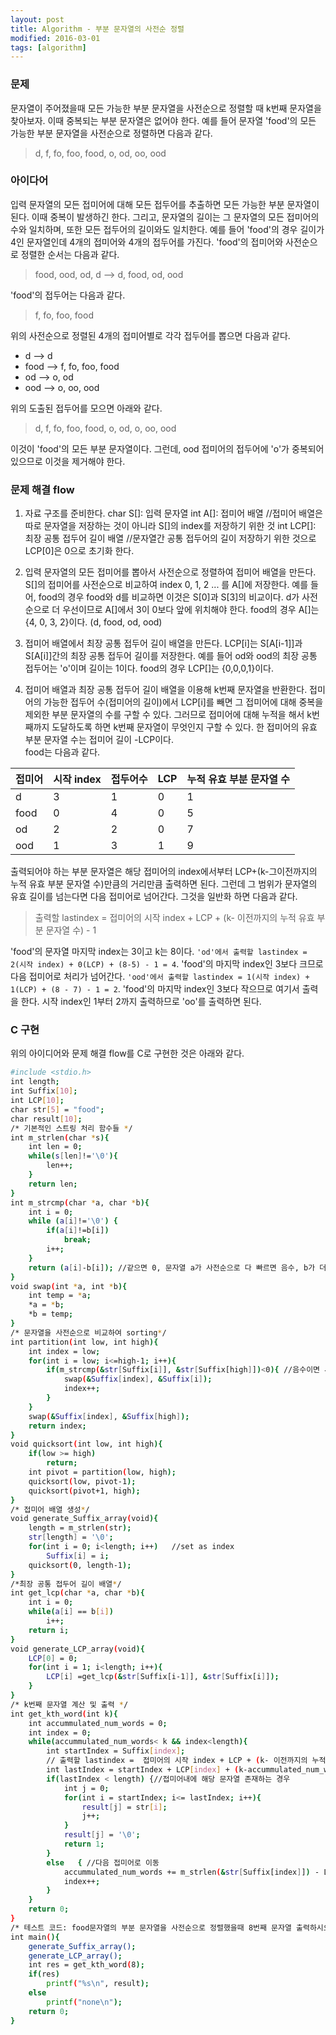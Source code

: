 ```yaml
---
layout: post
title: Algorithm - 부분 문자열의 사전순 정렬
modified: 2016-03-01
tags: [algorithm]
---
```


### 문제

문자열이 주어졌을때 모든 가능한 부분 문자열을 사전순으로 정렬할 때 k번째 문자열을 찾아보자. 이때 중복되는 부분 문자열은 없어야 한다. 
예를 들어 문자열 'food'의 모든 가능한 부분 문자열을 사전순으로 정렬하면 다음과 같다. 

> d, f, fo, foo, food, o, od, oo, ood

### 아이다어 

입력 문자열의 모든 접미어에 대해 모든 접두어를 추출하면 모든 가능한 부분 문자열이 된다. 이때 중복이 발생하긴 한다. 그리고, 문자열의 길이는 그 문자열의 모든 접미어의 수와 일치하며, 또한 모든 접두어의 길이와도 일치한다. 
예를 들어 'food'의 경우 길이가 4인 문자열인데 4개의 접미어와 4개의 접두어를 가진다. 
'food'의 접미어와 사전순으로 정렬한 순서는 다음과 같다. 

> food, ood, od, d --> d, food, od, ood

'food'의 접두어는 다음과 같다. 

> f, fo, foo, food

위의  사전순으로 정렬된 4개의 접미어별로 각각 접두어를 뽑으면 다음과 같다.

- d --> d
- food --> f, fo, foo, food
- od --> o, od
- ood --> o, oo, ood

위의 도출된 접두어를 모으면 아래와 같다. 

> d, f, fo, foo, food, o, od, o, oo, ood

 이것이 'food'의 모든 부분 문자열이다. 그런데, ood 접미어의 접두어에 'o'가 중복되어 있으므로 이것을 제거해야 한다. 

### 문제 해결 flow
 
 1. 자료 구조를 준비한다. 
 char S[]: 입력 문자열 
 int A[]: 접미어 배열 //접미어 배열은 따로 문자열을 저장하는 것이 아니라 S[]의 index를 저장하기 위한 것
 int LCP[]: 최장 공통 접두어 길이 배열 //문자열간 공통 접두어의 길이 저장하기 위한 것으로 LCP[0]은 0으로 초기화 한다. 
 
 2. 입력 문자열의 모든 접미어를 뽑아서 사전순으로 정렬하여 접미어 배열을 만든다. 
 S[]의 접미어를 사전순으로 비교하여 index 0, 1, 2 ... 를 A[]에 저장한다. 예를 들어, food의 경우 food와 d를 비교하면 이것은 S[0]과 S[3]의 비교이다. d가 사전순으로 더 우선이므로 A[]에서 3이 0보다 앞에 위치해야 한다. 
 food의 경우 A[]는 {4, 0, 3, 2}이다. (d, food, od, ood)
 
 3. 접미어 배열에서 최장 공통 접두어 길이 배열을 만든다. 
 LCP[i]는 S[A[i-1]]과 S[A[i]]간의 최장 공통 접두어 길이를 저장한다. 예를 들어 od와 ood의 최장 공통 접두어는 'o'이며 길이는 1이다. 
 food의 경우 LCP[]는 {0,0,0,1}이다. 
 
 4. 접미어 배열과 최장 공통 접두어 길이 배열을 이용해 k번째 문자열을 반환한다. 
 접미어의 가능한 접두어 수(접미어의 길이)에서 LCP[i]를 빼면 그 접미어에 대해 중복을 제외한 부분 문자열의 수를 구할 수 있다. 그러므로 접미어에 대해 누적을 해서 k번째까지 도달하도록 하면 k번째 문자열이 무엇인지 구할 수 있다. 한 접미어의 유효 부분 문자열 수는 접미어 길이 -LCP이다.  
 food는 다음과 같다.  
 
| 접미어  |   시작 index  |  접두어수 | LCP  |  누적 유효 부분 문자열 수  |
|---|---|---|---|---|
|  d | 3  | 1  |  0 | 1  |
|  food | 0  |  4 | 0  |  5 |
|  od |  2 |  2 |  0 |  7 |
|  ood | 1  |  3 |  1 |  9 |

출력되어야 하는 부분 문자열은 해당 접미어의 index에서부터  LCP+(k-그이전까지의 누적 유효 부분 문자열 수)만큼의 거리만큼 출력하면 된다. 그런데 그 범위가 문자열의 유효 길이를 넘는다면 다음 접미어로 넘어간다. 그것을 일반화 하면 다음과 같다.
 
> 출력할 lastindex =  접미어의 시작 index + LCP + (k- 이전까지의 누적 유효 부분 문자열 수) - 1

'food'의 문자열 마지막 index는 3이고 k는 8이다.
`'od'에서 출력할 lastindex = 2(시작 index) + 0(LCP) + (8-5) - 1 = 4`. 
'food'의 마지막 index인 3보다 크므로 다음 접미어로 처리가 넘어간다. 
`'ood'에서 출력할 lastindex = 1(시작 index) + 1(LCP) + (8 - 7) - 1 = 2`. 
'food'의 마지막 index인 3보다 작으므로 여기서 출력을 한다. 시작 index인 1부터 2까지 출력하므로 'oo'를 출력하면 된다. 

### C 구현 

위의 아이디어와 문제 해결 flow를 C로 구현한 것은 아래와 같다. 

```bash
#include <stdio.h>
int length;
int Suffix[10];
int LCP[10];
char str[5] = "food";
char result[10];
/* 기본적인 스트링 처리 함수들 */
int m_strlen(char *s){
    int len = 0;
    while(s[len]!='\0'){
        len++;
    }
    return len;
}
int m_strcmp(char *a, char *b){
    int i = 0;
    while (a[i]!='\0') {
        if(a[i]!=b[i])
            break;
        i++;
    }
    return (a[i]-b[i]); //같으면 0, 문자열 a가 사전순으로 다 빠르면 음수, b가 더 빠르면 양수를 반환
}
void swap(int *a, int *b){
    int temp = *a;
    *a = *b;
    *b = temp;
}
/* 문자열을 사전순으로 비교하여 sorting*/
int partition(int low, int high){
    int index = low;
    for(int i = low; i<=high-1; i++){
        if(m_strcmp(&str[Suffix[i]], &str[Suffix[high]])<0){ //음수이면 사전순으로 정렬시 더 앞에 있다는 의미
            swap(&Suffix[index], &Suffix[i]);
            index++;
        }
    }
    swap(&Suffix[index], &Suffix[high]);
    return index;
}
void quicksort(int low, int high){
    if(low >= high)
        return;
    int pivot = partition(low, high);
    quicksort(low, pivot-1);
    quicksort(pivot+1, high);
}
/* 접미어 배열 생성*/
void generate_Suffix_array(void){
    length = m_strlen(str);
    str[length] = '\0';
    for(int i = 0; i<length; i++)   //set as index
        Suffix[i] = i;
    quicksort(0, length-1);
}
/*최장 공통 접두어 길이 배열*/
int get_lcp(char *a, char *b){
    int i = 0;
    while(a[i] == b[i])
        i++;
    return i;
}
void generate_LCP_array(void){
    LCP[0] = 0;
    for(int i = 1; i<length; i++){
        LCP[i] =get_lcp(&str[Suffix[i-1]], &str[Suffix[i]]);
    }
}
/* k번째 문자열 계산 및 출력 */
int get_kth_word(int k){
    int accummulated_num_words = 0;
    int index = 0;
    while(accummulated_num_words< k && index<length){
        int startIndex = Suffix[index];
        // 출력할 lastindex =  접미어의 시작 index + LCP + (k- 이전까지의 누적 유효 부분 문자열 수) - 1
        int lastIndex = startIndex + LCP[index] + (k-accummulated_num_words)-1;
        if(lastIndex < length) {//접미어내에 해당 문자열 존재하는 경우 
            int j = 0;
            for(int i = startIndex; i<= lastIndex; i++){
                result[j] = str[i];
                j++;
            }
            result[j] = '\0';
            return 1;
        }
        else   { //다음 접미어로 이동
            accummulated_num_words += m_strlen(&str[Suffix[index]]) - LCP[index];
            index++;
        }
    }
    return 0;
}
/* 테스트 코드: food문자열의 부분 문자열을 사전순으로 정렬했을때 8번째 문자열 출력하시오. 이때 중복 문자열은 제외해야 함*/
int main(){
    generate_Suffix_array();
    generate_LCP_array();
    int res = get_kth_word(8);
    if(res)
        printf("%s\n", result);
    else
        printf("none\n");
    return 0;
}
```
